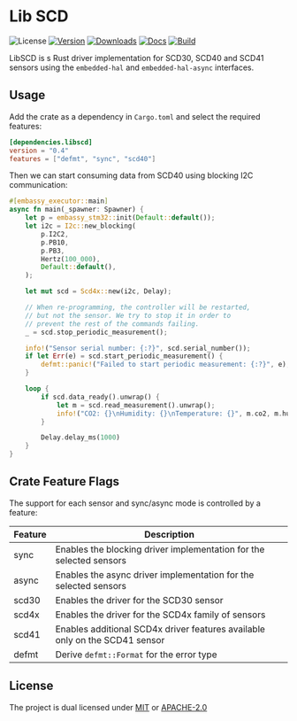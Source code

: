# Lib SCD

![License](https://img.shields.io/crates/l/libscd)
[![Version](https://img.shields.io/crates/v/libscd)](https://crates.io/crates/libscd)
[![Downloads](https://img.shields.io/crates/d/libscd)](https://crates.io/crates/libscd)
[![Docs](https://img.shields.io/docsrs/libscd)](https://docs.rs/libscd/latest/libscd/)
[![Build](https://img.shields.io/github/actions/workflow/status/SvetlinZarev/libscd/run_tests.yml)](https://github.com/SvetlinZarev/libscd/actions)

LibSCD is s Rust driver implementation for SCD30, SCD40 and SCD41 sensors
using the `embedded-hal` and `embedded-hal-async` interfaces.

## Usage

Add the crate as a dependency in `Cargo.toml` and select the required features:

```toml
[dependencies.libscd]
version = "0.4"
features = ["defmt", "sync", "scd40"]
```

Then we can start consuming data from SCD40 using blocking I2C communication:

```rust
#[embassy_executor::main]
async fn main(_spawner: Spawner) {
    let p = embassy_stm32::init(Default::default());
    let i2c = I2c::new_blocking(
        p.I2C2,
        p.PB10,
        p.PB3,
        Hertz(100_000),
        Default::default(),
    );

    let mut scd = Scd4x::new(i2c, Delay);

    // When re-programming, the controller will be restarted,
    // but not the sensor. We try to stop it in order to
    // prevent the rest of the commands failing.
    _ = scd.stop_periodic_measurement();

    info!("Sensor serial number: {:?}", scd.serial_number());
    if let Err(e) = scd.start_periodic_measurement() {
        defmt::panic!("Failed to start periodic measurement: {:?}", e);
    }

    loop {
        if scd.data_ready().unwrap() {
            let m = scd.read_measurement().unwrap();
            info!("CO2: {}\nHumidity: {}\nTemperature: {}", m.co2, m.humidity, m.temperature)
        }

        Delay.delay_ms(1000)
    }
}
```

## Crate Feature Flags

The support for each sensor and sync/async mode is controlled by a feature:

| Feature | Description                                                                 |
|---------|-----------------------------------------------------------------------------|
| sync    | Enables the blocking driver implementation for the selected sensors         |
| async   | Enables the async driver implementation for the selected sensors            |
| scd30   | Enables the driver for the SCD30 sensor                                     |
| scd4x   | Enables the driver for the SCD4x family of sensors                          |
| scd41   | Enables additional SCD4x driver features available only on the SCD41 sensor |
| defmt   | Derive `defmt::Format` for the error type                                   |

## License

The project is dual licensed under [MIT](https://opensource.org/licenses/MIT)
or [APACHE-2.0](https://opensource.org/licenses/Apache-2.0)
